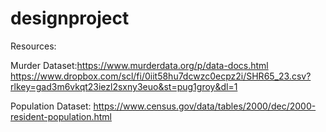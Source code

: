 # designproject

Resources:

Murder Dataset:https://www.murderdata.org/p/data-docs.html
https://www.dropbox.com/scl/fi/0iit58hu7dcwzc0ecpz2i/SHR65_23.csv?rlkey=gad3m6vkqt23iezl2sxny3euo&st=pug1groy&dl=1


Population Dataset: https://www.census.gov/data/tables/2000/dec/2000-resident-population.html

